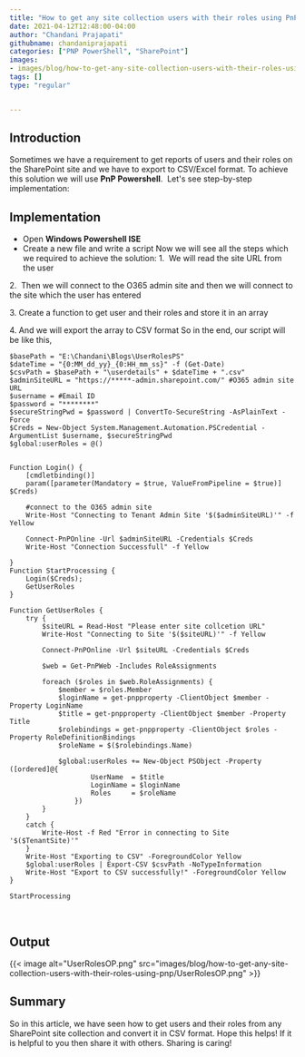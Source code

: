 ```yaml
---
title: "How to get any site collection users with their roles using PnP PowerShell?"
date: 2021-04-12T12:48:00-04:00
author: "Chandani Prajapati"
githubname: chandaniprajapati
categories: ["PNP PowerShell", "SharePoint"]
images:
- images/blog/how-to-get-any-site-collection-users-with-their-roles-using-pnp/UserRolesOP.png
tags: []
type: "regular"


---
```


## Introduction 

Sometimes we have a requirement to get reports of users and their roles
on the SharePoint site and we have to export to CSV/Excel format. To
achieve this solution we will use **PnP Powershell**. 
Let's see step-by-step implementation:
 

## Implementation 

-   Open **Windows Powershell ISE**
-   Create a new file and write a script
Now we will see all the steps which we required to achieve the solution:
1.  We will read the site URL from the user

2.  Then we will connect to the O365 admin site and then we will connect
to the site which the user has entered

3\. Create a function to get user and their roles and store it in an
array

4\. And we will export the array to CSV format
So in the end, our script will be like this,
 
``` {.lia-code-sample .language-powershell}
$basePath = "E:\Chandani\Blogs\UserRolesPS"
$dateTime = "{0:MM_dd_yy}_{0:HH_mm_ss}" -f (Get-Date)
$csvPath = $basePath + "\userdetails" + $dateTime + ".csv"
$adminSiteURL = "https://*****-admin.sharepoint.com/" #O365 admin site URL
$username = #Email ID
$password = "********"
$secureStringPwd = $password | ConvertTo-SecureString -AsPlainText -Force 
$Creds = New-Object System.Management.Automation.PSCredential -ArgumentList $username, $secureStringPwd
$global:userRoles = @()


Function Login() {
    [cmdletbinding()]
    param([parameter(Mandatory = $true, ValueFromPipeline = $true)] $Creds)
 
    #connect to the O365 admin site
    Write-Host "Connecting to Tenant Admin Site '$($adminSiteURL)'" -f Yellow
  
    Connect-PnPOnline -Url $adminSiteURL -Credentials $Creds
    Write-Host "Connection Successfull" -f Yellow 
   
}
Function StartProcessing {
    Login($Creds);
    GetUserRoles
}

Function GetUserRoles {
    try {
        $siteURL = Read-Host "Please enter site collcetion URL"
        Write-Host "Connecting to Site '$($siteURL)'" -f Yellow          
     
        Connect-PnPOnline -Url $siteURL -Credentials $Creds
    
        $web = Get-PnPWeb -Includes RoleAssignments
    
        foreach ($roles in $web.RoleAssignments) {
            $member = $roles.Member
            $loginName = get-pnpproperty -ClientObject $member -Property LoginName
            $title = get-pnpproperty -ClientObject $member -Property Title
            $rolebindings = get-pnpproperty -ClientObject $roles -Property RoleDefinitionBindings
            $roleName = $($rolebindings.Name)            
    
            $global:userRoles += New-Object PSObject -Property ([ordered]@{                   
                    UserName  = $title
                    LoginName = $loginName
                    Roles     = $roleName
                })            
        }       
    }
    catch {
        Write-Host -f Red "Error in connecting to Site '$($TenantSite)'"     
    } 
    Write-Host "Exporting to CSV" -ForegroundColor Yellow      
    $global:userRoles | Export-CSV $csvPath -NoTypeInformation
    Write-Host "Export to CSV successfully!" -ForegroundColor Yellow
}

StartProcessing
```
 
 

## Output 

{{< image alt="UserRolesOP.png" src="images/blog/how-to-get-any-site-collection-users-with-their-roles-using-pnp/UserRolesOP.png" >}}

## Summary 

So in this article, we have seen how to get users and their roles from
any SharePoint site collection and convert it in CSV format.
Hope this helps! If it is helpful to you then share it with others.
Sharing is caring!
